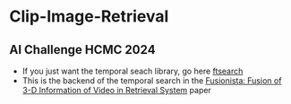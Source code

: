 # Clip-Image-Retrieval
## AI Challenge HCMC 2024

- If you just want the temporal seach library, go here [ftsearch](https://github.com/Museum7432/ftsearch)
- This is the backend of the temporal search in the [Fusionista: Fusion of 3-D Information of Video in Retrieval System](https://doi.org/10.1007/978-981-96-2074-6_33) paper


